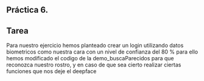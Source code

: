 ## Práctica 6.

## Tarea

Para nuestro ejercicio hemos planteado crear un login utilizando datos biometricos como nuestra cara con un nivel de confianza del 80 % para ello hemos modificado el codigo de la demo_buscaParecidos para que reconozca nuestro rostro, y en caso de que sea cierto realizar ciertas funciones que nos deje el  deepface
